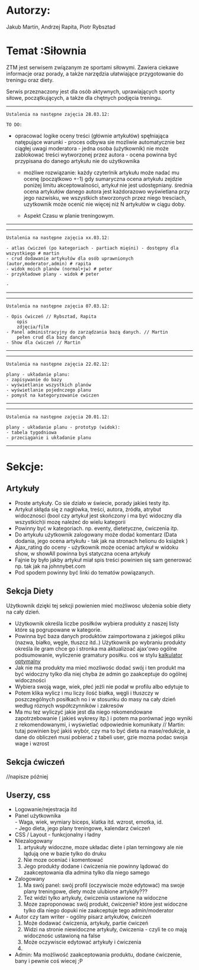 <h1>Autorzy:</h1>

Jakub Martin,
Andrzej Rapita,
Piotr Rybsztad

<h1>Temat :Siłownia</h1>

ZTM jest serwisem związanym ze sportami siłowymi. Zawiera ciekawe informacje oraz porady, a także narzędzia ułatwiające przygotowanie do treningu oraz diety.

Serwis przeznaczony jest dla osób aktywnych, uprawiających sporty siłowe, początkujących, a także dla chętnych podjęcia treningu.

<hr/>

    Ustalenia na następne zajęcia 28.03.12:
    
    TO DO:
- opracować logike oceny treści (głównie artykułów) spęłniająca natępujące warunki
        - proces odbywa sie mozliwie automatycznie bez ciągłej uwagi moderatora
        - jedna osoba (użytkownik) nie może zablokować treści wytworzonej przez autora
        - ocena powinna być przypisana do danego artykułu nie do użytkownika
    - możliwe rozwiązanie: każdy czyterlnik artykułu może nadać mu ocenę (początkowo +-1) gdy sumaryczna ocena artykułu zejdzie poniżej limitu akceptowalności, artykuł nie jest udostępniany. średnia ocena artykułów danego autora jest każdorazowo wyświetlana przy jego nazwisku, we wszystkich stworzonych przez niego tresciach, uzytkownik może ocenić nie więcej niż N artykułów w ciągu doby.
     
    
    - Aspekt Czasu w planie treningowym.
     
<hr/>




<hr/>

    Ustalenia na następne zajęcia xx.03.12:
    
    - atlas ćwiczeń (po kategoriach - partiach mięśni) - dostępny dla wszystkiego # martin
    - crud dodawanie artykułów dla osób uprawnionych (autor,moderator,admin) # rapita
    - widok moich planów (normal+jw) # peter
    - przykładowe plany - widok # peter
    
    - 
     
<hr/>

<hr/>

    Ustalenia na następne zajęcia 07.03.12:
    
    - Opis ćwiczeń // Rybsztad, Rapita
        opis
        zdjęcia/film
    - Panel administracyjny do zarządzania bazą danych. // Martin
        pełen crud dla bazy dancyh
    - Show dla ćwiczeń // Martin
     
<hr/>


<hr/>

    Ustalenia na następne zajęcia 22.02.12:
    
    plany - układanie planu:
    - zapisywanie do bazy
    - wyświetlanie wszystkich planów
    - wyświetlanie pojednczego planu
    - pomysł na kategoryzowanie cwiczen
    
<hr/>

<hr/>

    Ustalenia na następne zajęcia 20.01.12:
    
    plany - układanie planu - prototyp (widok):
    - tabela tygodniowa
    - przeciąganie i układanie planu
    
<hr/>

<h1>Sekcje:</h1>

<h2>Artykuły </h2>
<ul> 
    <li> Proste artykuły. Co sie działo w świecie, porady jakieś testy itp. </li>
    <li> Artykuł skłąda się z nagłówka, treści, autora, źródła, atrybut widocznosci (bool czy artykuł jest skończony i ma być widoczny dla wszystkich)i mozę należeć do wielu kategorii</li>
    <li> Powinny być w kategoriach.  np. eventy, dietetyczne, ćwiczenia itp. </li>
    <li> Do artykułu użytkownik zalogowany może dodać komentarz (Data dodania, jego ocena artykułu - tak jak na stronach helionu do książek )</li>
    <li> Ajax_rating do oceny - użytkownik może oceniać artykuł w widoku show, w showAll powinna byś statyczna ocena artykuły </li> 
    <li> Fajnie by było jakby artykuł miał spis treści powinien się sam generować np. tak jak na johnnybet.com </li>
    <li> Pod spodem powinny być linki do tematów powiązanych. </li>
</ul>

<h2>Sekcja Diety </h2>
<p>Użytkownik dzięki tej sekcji powienien mieć możliwosc ułożenia sobie diety na cały dzień. </p>


<ul>
    <li> Użytkownik określa liczbe posiłków wybiera produkty z naszej listy które są pogrupowane w kategorie. </li>
    <li> Powinna być baza danych produktów zaimportowana z jakiegoś pliku (nazwa, białko, węgle, tłuszcz itd..)  Użytkownik po wybraniu produkty określa ile gram chce go i stronka ma aktualizoać ajax'owo  ogólne podsumowanie, wyliczenie gramatury posiłku. coś w stylu <a href="http://www.optymal-btw.aktis.i.p.pl/kalkulator.html">kalkulator optymalny</a></li>
    <li> Jak nie ma produkty ma mieć mozliwośc dodać swój i ten produkt ma być widoczny tylko dla niej chyba że admin go zaakceptuje  do ogólnej widoczności </li>
    <li> Wybiera swoją wage, wiek, płeć jeżli nie podał w profilu albo edytuje to </li>
    <li> Potem klika wylicz i mu liczy ilość białka, węgli i tłuszczy w poszczególnych posiłkach no i w stosunku do masy na cały dzień według róznych współczynników i zakresów </li>
    <li> Ma mu tez wyliczyć jakie jest dla niego rekomendowane zapotrzebowanie ( jakieś wykresy itp.) i potem ma porównać jego wyniki z rekomendowanymi, i wyświetlać odpowiednie komunikaty // Martin: tutaj powinien być jakiś wybór, czy ma to być dieta na mase/redukcje, a dane do obliczeń musi pobierać z tabeli user, gzie mozna podac swoja wage i wzrost</li>
</ul>
<h2>  Sekcja ćwiczeń </h2>
    //napisze później 

<h2>  Userzy, css </h2>
<ul> 
    <li> Logowanie/rejestracja itd</li>
    <li> Panel użytkownika <br/>
        - Waga, wiek, wymiary biceps, klatka itd. wzrost,  emotka, id. <br/>
        - Jego dieta, jego plany treningowe, kalendarz ćwiczeń <br/>
    </li>
    <li>  CSS / Layout  - funkcjonalny i ładny </li>
    <li> Niezalogowany 
       <ol>
        <li>artyukuły widoczne, moze układac diete i plan terningowy ale nie lądują one w bazie tylko do druku</li>
        <li> Nie moze oceniać i komentować </li>
        <li> Jego produkty dodane i ćwiczenia nie powinny lądować do zaakceptowania dla admina tylko dla niego samego </li>
       </ol>
    </li>
    <li> Zalogowany
        <ol> 
        <li>Ma swój panel: swój profil (oczywiscie może edytować) ma swoje plany treningowe, diety może ulubione artykóły???</li>
        <li>Też widzi tylko artykuły, ćwiczenia ustawione na widoczne</li>
        <li>Moze zaproponowac swój produkt, ćwiczenie?  które jest widoczne tylko dla niego dopuki nie zaakceptuje tego admin/moderator</li>
        </ol>
    </li>
    <li> Autor czy tam writer - ogólny pisarz artykułów, ćwiczeń 
        <ol>
        <li>Może dodawać ćwiczenia, artykuły, partie ćwiczeń</li> 
        <li>Widzi na stronie niewidoczne artykuły, ćwiczenia - czyli te co mają widocznośc ustawioną na false</li> 
        <li>Może oczywiscie edytować artykuły i ćwiczenia </li> 
        <li></li> 
        </ol>
    </li>
    <li> Admin: Ma możliwość zaakceptowania produktu, dodane ćwiczenie, bany i pewnie coś wiecej ;P </li>
    
</ul>